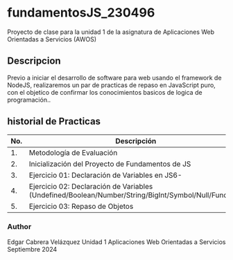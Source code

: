 # fundamentosJS_230496
Proyecto de clase para la unidad 1 de la asignatura de Aplicaciones Web Orientadas a Servicios (AWOS)

## Descripcion 

Previo a iniciar el desarrollo de software para web usando el framework de
NodeJS, realizaremos un par de practicas de repaso en JavaScript puro, con
el objetico de confirmar los conocimientos basicos de logica de 
programación..

## historial de Practicas
 |No. |Descripción|Potenciador|Estatus|
 |--|--|--|--|
 |1.|Metodología de Evaluación|1|✅Finalizada|
 |2.| Inicialización del Proyecto de Fundamentos de JS|8|✅Finalizada|
 |3.| Ejercicio 01: Declaración de Variables en JS6-|6|✅Finalizada|
 |4.| Ejercicio 02: Declaración de Variables (Undefined/Boolean/Number/String/BigInt/Symbol/Null/Function)|10|✅Finalizada|
 |5.|Ejercicio 03: Repaso de Objetos|-|Activa|

### Author
Edgar Cabrera Velázquez
Unidad 1
Aplicaciones Web Orientadas a Servicios
Septiembre 2024
